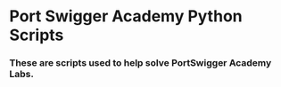 # Port Swigger Academy Python Scripts

### These are scripts used to help solve PortSwigger Academy Labs. 
